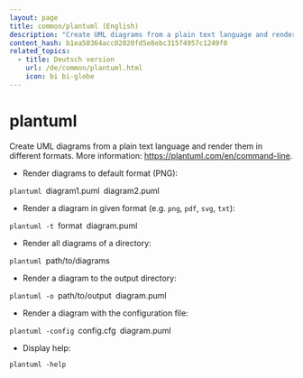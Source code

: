 ```yaml
---
layout: page
title: common/plantuml (English)
description: "Create UML diagrams from a plain text language and render them in different formats."
content_hash: b1ea50364acc02020fd5e8ebc315f4957c1249f0
related_topics:
  - title: Deutsch version
    url: /de/common/plantuml.html
    icon: bi bi-globe
---
```

# plantuml

Create UML diagrams from a plain text language and render them in different formats.
More information: <https://plantuml.com/en/command-line>.

- Render diagrams to default format (PNG):

`plantuml `<span class="tldr-var badge badge-pill bg-dark-lm bg-white-dm text-white-lm text-dark-dm font-weight-bold">diagram1.puml</span>` `<span class="tldr-var badge badge-pill bg-dark-lm bg-white-dm text-white-lm text-dark-dm font-weight-bold">diagram2.puml</span>

- Render a diagram in given format (e.g. `png`, `pdf`, `svg`, `txt`):

`plantuml -t `<span class="tldr-var badge badge-pill bg-dark-lm bg-white-dm text-white-lm text-dark-dm font-weight-bold">format</span>` `<span class="tldr-var badge badge-pill bg-dark-lm bg-white-dm text-white-lm text-dark-dm font-weight-bold">diagram.puml</span>

- Render all diagrams of a directory:

`plantuml `<span class="tldr-var badge badge-pill bg-dark-lm bg-white-dm text-white-lm text-dark-dm font-weight-bold">path/to/diagrams</span>

- Render a diagram to the output directory:

`plantuml -o `<span class="tldr-var badge badge-pill bg-dark-lm bg-white-dm text-white-lm text-dark-dm font-weight-bold">path/to/output</span>` `<span class="tldr-var badge badge-pill bg-dark-lm bg-white-dm text-white-lm text-dark-dm font-weight-bold">diagram.puml</span>

- Render a diagram with the configuration file:

`plantuml -config `<span class="tldr-var badge badge-pill bg-dark-lm bg-white-dm text-white-lm text-dark-dm font-weight-bold">config.cfg</span>` `<span class="tldr-var badge badge-pill bg-dark-lm bg-white-dm text-white-lm text-dark-dm font-weight-bold">diagram.puml</span>

- Display help:

`plantuml -help`
